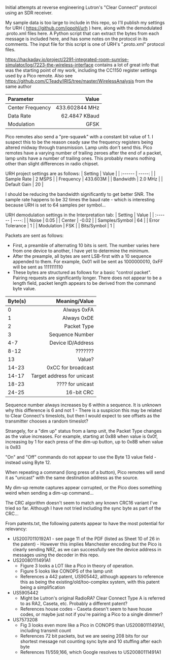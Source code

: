 Initial attempts at reverse engineering Lutron's "Clear Connect" protocol using an SDR receiver.

My sample data is too large to include in this repo, so I'll publish my settings for URH ( https://github.com/jopohl/urh ) here, along with the demodulated .proto.xml files here.  A Python script that can extract the bytes from each message is included here, and has some notes on the protocol in its comments.  The input file for this script is one of URH's ".proto.xml" protocol files.

https://hackaday.io/project/2291-integrated-room-sunrise-simulator/log/7223-the-wireless-interface contains a lot of great info that was the starting point of my work, including the CC1150 register settings used by a Pico remote.  Also see https://github.com/CTeady/IRIS/tree/master/WirelessAnalysis from the same author

| Parameter | Value |
| :------ | ------: |
| Center Frequency | 433.602844 MHz |
| Data Rate | 62.4847 KBaud |
| Modulation | GFSK |

Pico remotes also send a "pre-squawk" with a constant bit value of 1.  I suspect this to be the reason ceady saw the frequency registers being altered midway through transmission.  Lamp units don't send this.  Pico remotes have a varying number of trailing zeroes after the end of a packet, lamp units have a number of trailing ones.  This probably means nothing other than slight differences in radio chipset.

URH project settings are as follows:
| Setting | Value |
| :------ | -----: |
| Sample Rate | 2 MSPS |
| Frequency | 433.603M |
| Bandwidth | 2.0 MHz |
| Default Gain | 20 |

I should be reducing the bandwidth significantly to get better SNR.  The sample rate happens to be 32 times the baud rate - which is interesting because URH is set to 64 samples per symbol...

URH demodulation settings in the Interpretation tab:
| Setting | Value |
| :------ | ----: |
| Noise | 0.05 |
| Center | -0.02 |
| Samples/Symbol | 64 |
| Error Tolerance | 1 |
| Modulation | FSK |
| Bits/Symbol | 1 |

Packets are sent as follows:
- First, a preamble of alternating 10 bits is sent.  The number varies here from one device to another, I have yet to determine the minimum.
- After the preample, all bytes are sent LSB-first with a 10 sequence appended to them.  For example, 0x01 will be sent as 1000000010, 0xFF will be sent as 1111111110
- These bytes are structured as follows for a basic "control packet".  Pairing requests are significantly longer.  There does not appear to be a length field, packet length appears to be derived from the command byte value.

| Byte(s) | Meaning/Value |
| :---- | ----: |
| 0 | Always 0xFA |
| 1 | Always 0xDE |
| 2 | Packet Type |
| 3 | Sequence Number |
| 4-7 | Device ID/Address |
| 8-12 | ??????? |
| 13 | Value? |
| 14-23 | 0xCC for broadcast |
| 14-17 | Target address for unicast |
| 18-23 | ???? for unicast |
| 24-25 | 16-bit CRC |

Sequence number always increases by 6 within a sequence.  It is unknown why this difference is 6 and not 1 - There is a suspicion this may be related to Clear Connect's timeslots, but then I would expect to see offsets as the transmitter chooses a random timeslot?

Strangely, for a "dim up" status from a lamp unit, the Packet Type changes as the value increases.  For example, starting at 0x88 when value is 0x0f, increasing by 1 for each press of the dim-up button, up to 0x8B when value is 0x83

"On" and "Off" commands do not appear to use the Byte 13 value field - instead using Byte 12.

When repeating a command (long press of a button), Pico remotes will send it as "unicast" with the same destination address as the source.

My dim-up remote captures appear corrupted, or the Pico does something weird when sending a dim-up command...

The CRC algorithm doesn't seem to match any known CRC16 variant I've tried so far.  Although I have not tried including the sync byte as part of the CRC...

From patents.txt, the following patents appear to have the most potential for relevancy:
- US20070110192A1 - see page 11 of the PDF (listed as Sheet 10 of 26 in the patent) - However this implies Manchester encoding but the Pico is clearly sending NRZ, as we can successfully see the device address in messages using the decoder in this repo.
- US20080111491A1
    - Figure 3 looks a LOT like a Pico in theory of operation.
    - Figure 5 looks like CONOPS of the lamp unit
    - References a 442 patent, US905442, although appears to reference this as being the existing/old/too-complex system, with this patent being a simplification
- US5905442
    - Might be Lutron's original RadioRA?  Clear Connect Type A is referred to as RA2, Caseta, etc.  Probably a different patent?
    - References house codes - Caseta doesn't seem to have house codes, or maybe just not if you're pairing a Pico to a single dimmer?
- US7573208
    - Fig 3 looks even more like a Pico in CONOPS than US20080111491A1, including transmit count
    - References 72 bit packets, but we are seeing 208 bits for our shortest message not counting sync byte and 10 stuffing after each byte
    - References 11/559,166, which Google resolves to US20080111491A1
